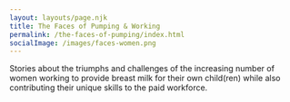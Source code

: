 ```yaml
---
layout: layouts/page.njk
title: The Faces of Pumping & Working
permalink: /the-faces-of-pumping/index.html
socialImage: /images/faces-women.png
---
```

Stories about the triumphs and challenges of the increasing number of women working to provide breast milk for their own child(ren) while also contributing their unique skills to the paid workforce. 